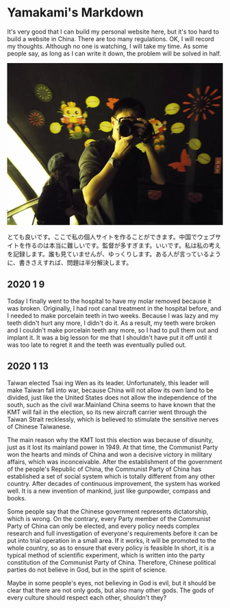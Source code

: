 # Yamakami's Markdown
It's very good that I can build my personal website here, but it's too hard to build a website in China. There are too many regulations. OK, I will record my thoughts. Although no one is watching, I will take my time. As some people say, as long as I can write it down, the problem will be solved in half.

![image](https://github.com/ieshi02/ieshi02.github.io/blob/master/img/psb.jpg)

とても良いです。ここで私の個人サイトを作ることができます。中国でウェブサイトを作るのは本当に難しいです。監督が多すぎます。いいです。私は私の考えを記録します。誰も見ていませんが、ゆっくりします。ある人が言っているように、書きさえすれば、問題は半分解決します。

## 2020 1 9
Today I finally went to the hospital to have my molar removed because it was broken. Originally, I had root canal treatment in the hospital before, and I needed to make porcelain teeth in two weeks. Because I was lazy and my teeth didn't hurt any more, I didn't do it. As a result, my teeth were broken and I couldn't make porcelain teeth any more, so I had to pull them out and implant it. It was a big lesson for me that I shouldn't have put it off until it was too late to regret it and the teeth was eventually pulled out.

## 2020 1 13

Taiwan elected Tsai ing Wen as its leader. Unfortunately, this leader will make Taiwan fall into war, because China will not allow its own land to be divided, just like the United States does not allow the independence of the south, such as the civil war.Mainland China seems to have known that the KMT will fail in the election, so its new aircraft carrier went through the Taiwan Strait recklessly, which is believed to stimulate the sensitive nerves of Chinese Taiwanese.

The main reason why the KMT lost this election was because of disunity, just as it lost its mainland power in 1949. At that time, the Communist Party won the hearts and minds of China and won a decisive victory in military affairs, which was inconceivable. After the establishment of the government of the people's Republic of China, the Communist Party of China has established a set of social system which is totally different from any other country. After decades of continuous improvement, the system has worked well. It is a new invention of mankind, just like gunpowder, compass and books.

Some people say that the Chinese government represents dictatorship, which is wrong. On the contrary, every Party member of the Communist Party of China can only be elected, and every policy needs complex research and full investigation of everyone's requirements before it can be put into trial operation in a small area. If it works, it will be promoted to the whole country, so as to ensure that every policy is feasible In short, it is a typical method of scientific experiment, which is written into the party constitution of the Communist Party of China. Therefore, Chinese political parties do not believe in God, but in the spirit of science.

Maybe in some people's eyes, not believing in God is evil, but it should be clear that there are not only gods, but also many other gods. The gods of every culture should respect each other, shouldn't they?
